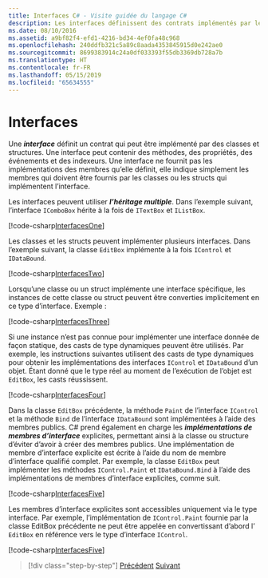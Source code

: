```yaml
---
title: Interfaces C# - Visite guidée du langage C#
description: Les interfaces définissent des contrats implémentés par les types en C#
ms.date: 08/10/2016
ms.assetid: a9bf82f4-efd1-4216-bd34-4ef0fa48c968
ms.openlocfilehash: 240ddfb321c5a89c8aada4353845915d0e242ae0
ms.sourcegitcommit: 8699383914c24a0df033393f55db3369db728a7b
ms.translationtype: HT
ms.contentlocale: fr-FR
ms.lasthandoff: 05/15/2019
ms.locfileid: "65634555"
---
```

# <a name="interfaces"></a>Interfaces

Une ***interface*** définit un contrat qui peut être implémenté par des classes et structures. Une interface peut contenir des méthodes, des propriétés, des événements et des indexeurs. Une interface ne fournit pas les implémentations des membres qu’elle définit, elle indique simplement les membres qui doivent être fournis par les classes ou les structs qui implémentent l’interface.

Les interfaces peuvent utiliser ***l’héritage multiple***. Dans l’exemple suivant, l’interface `IComboBox` hérite à la fois de `ITextBox` et `IListBox`.

[!code-csharp[InterfacesOne](../../../samples/snippets/csharp/tour/interfaces/Program.cs#L5-L17)]

Les classes et les structs peuvent implémenter plusieurs interfaces. Dans l’exemple suivant, la classe `EditBox` implémente à la fois `IControl` et `IDataBound`.

[!code-csharp[InterfacesTwo](../../../samples/snippets/csharp/tour/interfaces/Program.cs#L19-L27)]

Lorsqu’une classe ou un struct implémente une interface spécifique, les instances de cette classe ou struct peuvent être converties implicitement en ce type d’interface. Exemple :

[!code-csharp[InterfacesThree](../../../samples/snippets/csharp/tour/interfaces/Program.cs#L33-L35)]

Si une instance n’est pas connue pour implémenter une interface donnée de façon statique, des casts de type dynamiques peuvent être utilisés. Par exemple, les instructions suivantes utilisent des casts de type dynamiques pour obtenir les implémentations des interfaces `IControl` et `IDataBound` d’un objet. Étant donné que le type réel au moment de l’exécution de l’objet est `EditBox`, les casts réussissent.

[!code-csharp[InterfacesFour](../../../samples/snippets/csharp/tour/interfaces/Program.cs#L40-L42)]

Dans la classe `EditBox` précédente, la méthode `Paint` de l’interface `IControl` et la méthode `Bind` de l’interface `IDataBound` sont implémentées à l’aide des membres publics. C# prend également en charge les ***implémentations de membres d’interface*** explicites, permettant ainsi à la classe ou structure d’éviter d’avoir à créer des membres publics. Une implémentation de membre d’interface explicite est écrite à l’aide du nom de membre d’interface qualifié complet. Par exemple, la classe `EditBox` peut implémenter les méthodes `IControl.Paint` et `IDataBound.Bind` à l’aide des implémentations de membres d’interface explicites, comme suit.

[!code-csharp[InterfacesFive](../../../samples/snippets/csharp/tour/interfaces/Program.cs#L60-L64)]

Les membres d’interface explicites sont accessibles uniquement via le type interface. Par exemple, l’implémentation de `IControl.Paint` fournie par la classe EditBox précédente ne peut être appelée en convertissant d’abord l’ `EditBox` en référence vers le type d’interface `IControl`.

[!code-csharp[InterfacesFive](../../../samples/snippets/csharp/tour/interfaces/Program.cs#L71-L74)]

>[!div class="step-by-step"]
>[Précédent](arrays.md)
>[Suivant](enums.md)
